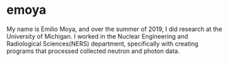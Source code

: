 # emoya

My name is Emilio Moya, and over the summer of 2019, I did research at the University of Michigan. I worked in the Nuclear Engineering and Radiological Sciences(NERS) department, specifically with creating programs that processed collected neutron and photon data. 
